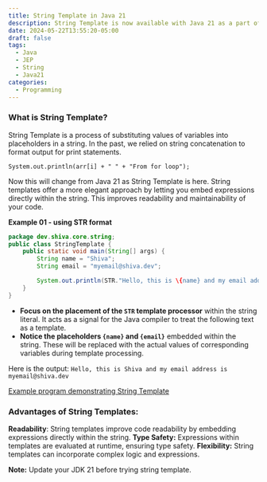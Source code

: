 ```yaml
---
title: String Template in Java 21
description: String Template is now available with Java 21 as a part of JEP430
date: 2024-05-22T13:55:20-05:00
draft: false
tags:
  - Java
  - JEP
  - String
  - Java21
categories:
  - Programming
---
```


### What is String Template?
String Template is a process of substituting values of variables into placeholders in a string. In the past, we relied on string concatenation to format output for print statements. 

`System.out.println(arr[i] + " " + "From for loop");`

Now this will change from Java 21 as String Template is here. String templates offer a more elegant approach by letting you embed expressions directly within the string. This improves readability and maintainability of your code.

**Example 01 - using STR format**
```java
package dev.shiva.core.string;
public class StringTemplate {
    public static void main(String[] args) {
        String name = "Shiva";
        String email = "myemail@shiva.dev";

        System.out.println(STR."Hello, this is \{name} and my email address is \{email}");
    }
}
```

- **Focus on the placement of the `STR` template processor** within the string literal. It acts as a signal for the Java compiler to treat the following text as a template.
- **Notice the placeholders `{name}` and `{email}`** embedded within the string. These will be replaced with the actual values of corresponding variables during template processing.

Here is the output: `Hello, this is Shiva and my email address is myemail@shiva.dev`

[Example program demonstrating String Template](https://github.com/SHlVA/java-bootcamp/blob/main/src/dev/shiva/core/string/StringTemplate.java)


### Advantages of String Templates:
**Readability**: String templates improve code readability by embedding expressions directly within the string.
**Type Safety:** Expressions within templates are evaluated at runtime, ensuring type safety.
**Flexibility:** String templates can incorporate complex logic and expressions.

**Note:** Update your JDK 21 before trying string template.